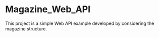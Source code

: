 # Magazine_Web_API

This project is a simple Web API example developed by considering the magazine structure.
